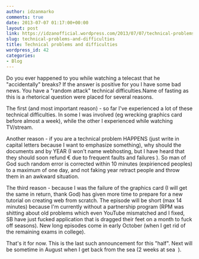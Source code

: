 ```yaml
---
author: idzanmarko
comments: true
date: 2013-07-07 01:17:00+00:00
layout: post
link: https://idzanofficial.wordpress.com/2013/07/07/technical-problems-and-difficulties/
slug: technical-problems-and-difficulties
title: Technical problems and difficulties
wordpress_id: 42
categories:
- Blog
---
```


Do you ever happened to you while watching a telecast that he "accidentally" breaks? If the answer is positive for you I have some bad news. You have a "random attack" technical difficulties.Name of fasting as this is a rhetorical question were placed for several reasons.  
  
The first (and most important reason) - so far I've experienced a lot of these technical difficulties. In some I was involved (eg wrecking graphics card before almost a week), while the other I experienced while watching TV/stream.  
  
Another reason - if you are a technical problem HAPPENS (just write in capital letters because I want to emphasize something), why should the documents and by YEAR (I won't name webhosting, but I have heard that they should soon refund € due to frequent faults and failures ). So man of God such random error is corrected within 10 minutes (expirienced peoples) to a maximum of one day, and not faking year retract people and throw them in an awkward situation.  
  
The third reason - because I was the failure of the graphics card (I will get the same in return, thank God) has given more time to prepare for a new tutorial on creating web from scratch. The episode will be short (max 14 minutes) because I'm currently without a partnership program (RPM was shitting about old problems which even YouTube mismatched and I fixed, SB have just fucked application that is dragged their feet on a month to fuck off seasons). New long episodes come in early October (when I get rid of the remaining exams in college).  
  
That's it for now. This is the last such announcement for this "half". Next will be sometime in August when I get back from the sea (2 weeks at sea  ).
